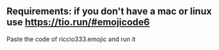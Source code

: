 Requirements: if you don't have a mac or linux use https://tio.run/#emojicode6
----------------------------------------------
Paste the code of riccio333.emojic and run it
